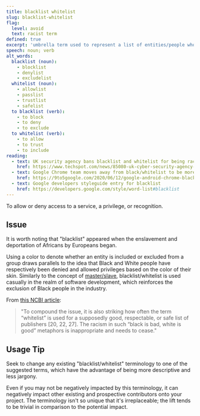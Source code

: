 ```yaml
---
title: blacklist whitelist
slug: blacklist-whitelist
flag:
  level: avoid
  text: racist term
defined: true
excerpt: 'umbrella term used to represent a list of entities/people who are to be allowed or denied access to a service, privilege, or recognition: to "blacklist" is "to exclude", to "whitelist" means "to include".'
speech: noun; verb
alt_words:
  blacklist (noun):
    - blocklist
    - denylist
    - excludelist
  whitelist (noun):
    - allowlist
    - passlist
    - trustlist
    - safelist
  to blacklist (verb):
    - to block
    - to deny
    - to exclude
  to whitelist (verb):
    - to allow
    - to trust
    - to include
reading:
  - text: UK security agency bans blacklist and whitelist for being racist
    href: https://www.techspot.com/news/85080-uk-cyber-security-agency-stop-using-racist-blacklist.html
  - text: Google Chrome team moves away from black/whitelist to be more inclusing
    href: https://9to5google.com/2020/06/12/google-android-chrome-blacklist-blocklist-more-inclusive/
  - text: Google developers styleguide entry for blacklist
    href: https://developers.google.com/style/word-list#blacklist
---
```


To allow or deny access to a service, a privilege, or recognition.

## Issue

It is worth noting that "blacklist" appeared when the enslavement and deportation of Africans by Europeans began.

Using a color to denote whether an entity is included or excluded from a group draws parallels to the idea that Black and White people have respectively been denied and allowed privileges based on the color of their skin. Similarly to the concept of [master/slave](/definitions/master-slave), blacklist/whitelist is used casually in the realm of software development, which reinforces the exclusion of Black people in the industry.

From [this NCBI article](https://www.ncbi.nlm.nih.gov/pmc/articles/PMC6148600/):

> "To compound the issue, it is also striking how often the term “whitelist” is used for a supposedly good, respectable, or safe list of publishers [20, 22, 27]. The racism in such “black is bad, white is good” metaphors is inappropriate and needs to cease."

## Usage Tip

Seek to change any existing "blacklist/whitelist" terminology to one of the suggested terms, which have the advantage of being more descriptive and less jargony.

Even if you may not be negatively impacted by this terminology, it can negatively impact other existing and prospective contributors onto your project. The terminology isn't so unique that it's irreplaceable; the lift tends to be trivial in comparison to the potential impact.
